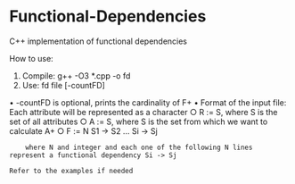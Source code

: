 # Functional-Dependencies
C++ implementation of functional dependencies

How to use:
1. Compile: g++ -O3 *.cpp -o fd
2. Use: fd file [-countFD]

• -countFD is optional, prints the cardinality of F+
• Format of the input file:
    Each attribute will be represented as a character
    ○ R := S, where S is the set of all attributes
    ○ A := S, where S is the set from which we want to calculate A+
    ○ F := N
        S1 -> S2
        ...
        Si -> Sj

        where N and integer and each one of the following N lines represent a functional dependency Si -> Sj

    Refer to the examples if needed